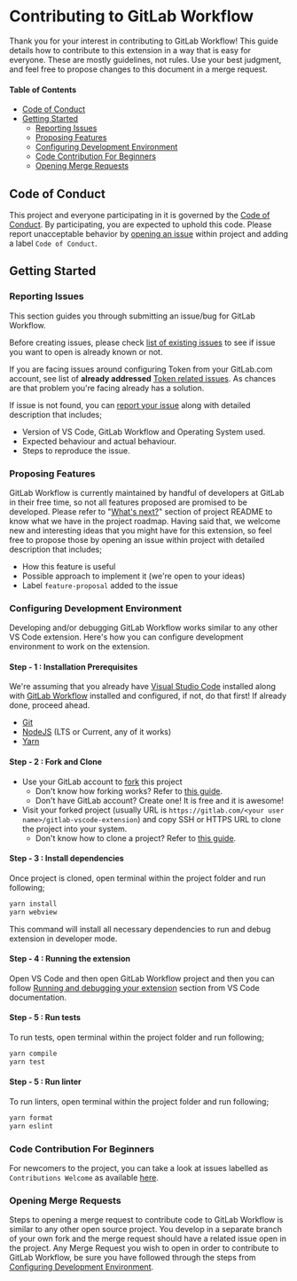 # Contributing to GitLab Workflow

Thank you for your interest in contributing to GitLab Workflow! This guide details how to contribute
to this extension in a way that is easy for everyone. These are mostly guidelines, not rules.
Use your best judgment, and feel free to propose changes to this document in a merge request.

#### Table of Contents

*  [Code of Conduct](#code-of-conduct)
*  [Getting Started](#getting-started)
    *  [Reporting Issues](#reporting-issues)
    *  [Proposing Features](#proposing-features)
    *  [Configuring Development Environment](#configuring-development-environment)
    *  [Code Contribution For Beginners](#code-contribution-for-beginners)
    *  [Opening Merge Requests](#opening-merge-requests)

## Code of Conduct

This project and everyone participating in it is governed by the [Code of Conduct](CODE_OF_CONDUCT.md).
By participating, you are expected to uphold this code. Please report unacceptable behavior by
[opening an issue](https://gitlab.com/fatihacet/gitlab-vscode-extension/issues/new) within project
and adding a label `Code of Conduct`.

## Getting Started

### Reporting Issues

This section guides you through submitting an issue/bug for GitLab Workflow.

Before creating issues, please check [list of existing issues](https://gitlab.com/fatihacet/gitlab-vscode-extension/issues)
to see if issue you want to open is already known or not.

If you are facing issues around configuring Token from your GitLab.com account, see
list of **already addressed** [Token related issues](https://gitlab.com/fatihacet/gitlab-vscode-extension/issues?scope=all&utf8=%E2%9C%93&state=closed&label_name[]=token-issue).
As chances are that problem you're facing already has a solution.

If issue is not found, you can [report your issue](https://gitlab.com/fatihacet/gitlab-vscode-extension/issues/new) along
with detailed description that includes;

*  Version of VS Code, GitLab Workflow and Operating System used.
*  Expected behaviour and actual behaviour.
*  Steps to reproduce the issue.

### Proposing Features

GitLab Workflow is currently maintained by handful of developers at GitLab in their free time, so not
all features proposed are promised to be developed. Please refer to "[What's next?](https://gitlab.com/fatihacet/gitlab-vscode-extension#whats-next)"
section of project README to know what we have in the project roadmap. Having said that, we welcome new and interesting
ideas that you might have for this extension, so feel free to propose those by opening an issue within
project with detailed description that includes;

*  How this feature is useful
*  Possible approach to implement it (we're open to your ideas)
*  Label `feature-proposal` added to the issue

### Configuring Development Environment

Developing and/or debugging GitLab Workflow works similar to any other VS Code extension. Here's how you can configure
development environment to work on the extension.

#### Step - 1 : Installation Prerequisites

We're assuming that you already have [Visual Studio Code](https://code.visualstudio.com/) installed along
with [GitLab Workflow](https://marketplace.visualstudio.com/items?itemName=fatihacet.gitlab-workflow) installed
and configured, if not, do that first! If already done, proceed ahead.

*  [Git](https://git-scm.com/)
*  [NodeJS](https://nodejs.org/en/) (LTS or Current, any of it works)
*  [Yarn](https://yarnpkg.com/en/)

#### Step - 2 : Fork and Clone

*  Use your GitLab account to [fork](https://gitlab.com/fatihacet/gitlab-vscode-extension/forks/new) this project
    *  Don't know how forking works? Refer to [this guide](https://docs.gitlab.com/ee/gitlab-basics/fork-project.html#doc-nav).
    *  Don't have GitLab account? Create one! It is free and it is awesome!
*  Visit your forked project (usually URL is `https://gitlab.com/<your user name>/gitlab-vscode-extension`) and copy
   SSH or HTTPS URL to clone the project into your system.
    *  Don't know how to clone a project? Refer to [this guide](https://docs.gitlab.com/ee/gitlab-basics/command-line-commands.html#clone-your-project).

#### Step - 3 : Install dependencies

Once project is cloned, open terminal within the project folder and run following;

```bash
yarn install
yarn webview
```

This command will install all necessary dependencies to run and debug extension in developer mode.

#### Step - 4 : Running the extension

Open VS Code and then open GitLab Workflow project and then you can follow [Running and debugging your extension](https://code.visualstudio.com/docs/extensions/developing-extensions#_running-and-debugging-your-extension)
section from VS Code documentation.

#### Step - 5 : Run tests

To run tests, open terminal within the project folder and run following;

```bash
yarn compile
yarn test
```

#### Step - 5 : Run linter

To run linters, open terminal within the project folder and run following;

```bash
yarn format
yarn eslint
```

### Code Contribution For Beginners

For newcomers to the project, you can take a look at issues labelled as `Contributions Welcome`
as available [here](https://gitlab.com/fatihacet/gitlab-vscode-extension/issues?label_name%5B%5D=Contributions+Welcome).

### Opening Merge Requests

Steps to opening a merge request to contribute code to GitLab Workflow is similar to any other open source project.
You develop in a separate branch of your own fork and the merge request should have a related issue open in the project.
Any Merge Request you wish to open in order to contribute to GitLab Workflow, be sure you have followed through the steps from [Configuring Development Environment](#configuring-development-environment).
